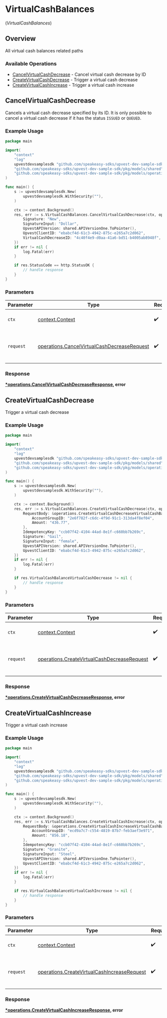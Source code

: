# VirtualCashBalances
(*VirtualCashBalances*)

## Overview

All virtual cash balances related paths

### Available Operations

* [CancelVirtualCashDecrease](#cancelvirtualcashdecrease) - Cancel virtual cash decrease by ID
* [CreateVirtualCashDecrease](#createvirtualcashdecrease) - Trigger a virtual cash decrease
* [CreateVirtualCashIncrease](#createvirtualcashincrease) - Trigger a virtual cash increase

## CancelVirtualCashDecrease

Cancels a virtual cash decrease specified by its ID. It is only possible to cancel a virtual cash decrease if it has the status `ISSUED` or `QUEUED`.

### Example Usage

```go
package main

import(
	"context"
	"log"
	upvestdevsamplesdk "github.com/speakeasy-sdks/upvest-dev-sample-sdk"
	"github.com/speakeasy-sdks/upvest-dev-sample-sdk/pkg/models/shared"
	"github.com/speakeasy-sdks/upvest-dev-sample-sdk/pkg/models/operations"
)

func main() {
    s := upvestdevsamplesdk.New(
        upvestdevsamplesdk.WithSecurity(""),
    )

    ctx := context.Background()
    res, err := s.VirtualCashBalances.CancelVirtualCashDecrease(ctx, operations.CancelVirtualCashDecreaseRequest{
        Signature: "New",
        SignatureInput: "Dollar",
        UpvestAPIVersion: shared.APIVersionOne.ToPointer(),
        UpvestClientID: "ebabcf4d-61c3-4942-875c-e265a7c2d062",
        VirtualCashDecreaseID: "4c40f4e9-d0aa-41a6-bd51-b4005ab8948f",
    })
    if err != nil {
        log.Fatal(err)
    }

    if res.StatusCode == http.StatusOK {
        // handle response
    }
}
```

### Parameters

| Parameter                                                                                                  | Type                                                                                                       | Required                                                                                                   | Description                                                                                                |
| ---------------------------------------------------------------------------------------------------------- | ---------------------------------------------------------------------------------------------------------- | ---------------------------------------------------------------------------------------------------------- | ---------------------------------------------------------------------------------------------------------- |
| `ctx`                                                                                                      | [context.Context](https://pkg.go.dev/context#Context)                                                      | :heavy_check_mark:                                                                                         | The context to use for the request.                                                                        |
| `request`                                                                                                  | [operations.CancelVirtualCashDecreaseRequest](../../models/operations/cancelvirtualcashdecreaserequest.md) | :heavy_check_mark:                                                                                         | The request object to use for the request.                                                                 |


### Response

**[*operations.CancelVirtualCashDecreaseResponse](../../models/operations/cancelvirtualcashdecreaseresponse.md), error**


## CreateVirtualCashDecrease

Trigger a virtual cash decrease

### Example Usage

```go
package main

import(
	"context"
	"log"
	upvestdevsamplesdk "github.com/speakeasy-sdks/upvest-dev-sample-sdk"
	"github.com/speakeasy-sdks/upvest-dev-sample-sdk/pkg/models/shared"
	"github.com/speakeasy-sdks/upvest-dev-sample-sdk/pkg/models/operations"
)

func main() {
    s := upvestdevsamplesdk.New(
        upvestdevsamplesdk.WithSecurity(""),
    )

    ctx := context.Background()
    res, err := s.VirtualCashBalances.CreateVirtualCashDecrease(ctx, operations.CreateVirtualCashDecreaseRequest{
        RequestBody: &operations.CreateVirtualCashDecreaseVirtualCashBalanceVirtualCashDecreaseCreateRequest{
            AccountGroupID: "2e6f782f-c6dc-4f9d-91c1-313da4f8ef04",
            Amount: "436.77",
        },
        IdempotencyKey: "ccb07f42-4104-44ad-8e1f-c660bb7b269c",
        Signature: "Gail",
        SignatureInput: "female",
        UpvestAPIVersion: shared.APIVersionOne.ToPointer(),
        UpvestClientID: "ebabcf4d-61c3-4942-875c-e265a7c2d062",
    })
    if err != nil {
        log.Fatal(err)
    }

    if res.VirtualCashBalanceVirtualCashDecrease != nil {
        // handle response
    }
}
```

### Parameters

| Parameter                                                                                                  | Type                                                                                                       | Required                                                                                                   | Description                                                                                                |
| ---------------------------------------------------------------------------------------------------------- | ---------------------------------------------------------------------------------------------------------- | ---------------------------------------------------------------------------------------------------------- | ---------------------------------------------------------------------------------------------------------- |
| `ctx`                                                                                                      | [context.Context](https://pkg.go.dev/context#Context)                                                      | :heavy_check_mark:                                                                                         | The context to use for the request.                                                                        |
| `request`                                                                                                  | [operations.CreateVirtualCashDecreaseRequest](../../models/operations/createvirtualcashdecreaserequest.md) | :heavy_check_mark:                                                                                         | The request object to use for the request.                                                                 |


### Response

**[*operations.CreateVirtualCashDecreaseResponse](../../models/operations/createvirtualcashdecreaseresponse.md), error**


## CreateVirtualCashIncrease

Trigger a virtual cash increase

### Example Usage

```go
package main

import(
	"context"
	"log"
	upvestdevsamplesdk "github.com/speakeasy-sdks/upvest-dev-sample-sdk"
	"github.com/speakeasy-sdks/upvest-dev-sample-sdk/pkg/models/shared"
	"github.com/speakeasy-sdks/upvest-dev-sample-sdk/pkg/models/operations"
)

func main() {
    s := upvestdevsamplesdk.New(
        upvestdevsamplesdk.WithSecurity(""),
    )

    ctx := context.Background()
    res, err := s.VirtualCashBalances.CreateVirtualCashIncrease(ctx, operations.CreateVirtualCashIncreaseRequest{
        RequestBody: &operations.CreateVirtualCashIncreaseVirtualCashBalanceVirtualCashIncreaseCreateRequest{
            AccountGroupID: "ecd9a7c7-c554-4819-87b7-feb3aef3e971",
            Amount: "856.18",
        },
        IdempotencyKey: "ccb07f42-4104-44ad-8e1f-c660bb7b269c",
        Signature: "Granite",
        SignatureInput: "Steel",
        UpvestAPIVersion: shared.APIVersionOne.ToPointer(),
        UpvestClientID: "ebabcf4d-61c3-4942-875c-e265a7c2d062",
    })
    if err != nil {
        log.Fatal(err)
    }

    if res.VirtualCashBalanceVirtualCashIncrease != nil {
        // handle response
    }
}
```

### Parameters

| Parameter                                                                                                  | Type                                                                                                       | Required                                                                                                   | Description                                                                                                |
| ---------------------------------------------------------------------------------------------------------- | ---------------------------------------------------------------------------------------------------------- | ---------------------------------------------------------------------------------------------------------- | ---------------------------------------------------------------------------------------------------------- |
| `ctx`                                                                                                      | [context.Context](https://pkg.go.dev/context#Context)                                                      | :heavy_check_mark:                                                                                         | The context to use for the request.                                                                        |
| `request`                                                                                                  | [operations.CreateVirtualCashIncreaseRequest](../../models/operations/createvirtualcashincreaserequest.md) | :heavy_check_mark:                                                                                         | The request object to use for the request.                                                                 |


### Response

**[*operations.CreateVirtualCashIncreaseResponse](../../models/operations/createvirtualcashincreaseresponse.md), error**

